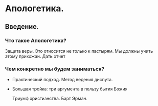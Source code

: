 # Апологетика.

## Введение.

### Что такое Апологетика?

Защита веры. Это относится не только к пастырям. Мы должны учить этому прихожан.
Дать отчет 

### Чем конкретно мы будем заниматься?

* Практический подход. Метод ведения диспута.

* Большая тройка: три аргумента в пользу бытия Божия


  
   Триумф христианства. Барт Эрман.
